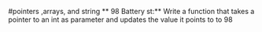 #pointers ,arrays, and string
** 98 Battery st:** Write a function that takes a pointer to an int as parameter and updates the value it points to to 98
